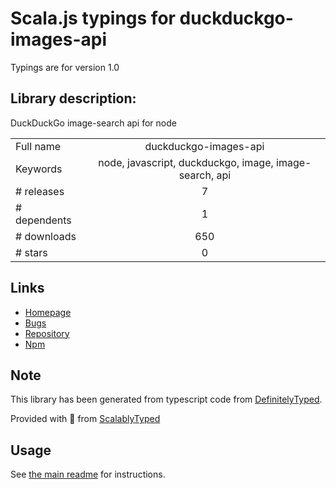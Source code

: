 
# Scala.js typings for duckduckgo-images-api

Typings are for version 1.0

## Library description:
DuckDuckGo image-search api for node

|                    |                 |
| ------------------ | :-------------: |
| Full name          | duckduckgo-images-api |
| Keywords           | node, javascript, duckduckgo, image, image-search, api |
| # releases         | 7 |
| # dependents       | 1 |
| # downloads        | 650 |
| # stars            | 0 |

## Links
- [Homepage](https://github.com/KshitijMhatre/duckduckgo-images-api#readme)
- [Bugs](https://github.com/KshitijMhatre/duckduckgo-images-api/issues)
- [Repository](https://github.com/KshitijMhatre/duckduckgo-images-api)
- [Npm](https://www.npmjs.com/package/duckduckgo-images-api)
    


## Note
This library has been generated from typescript code from [DefinitelyTyped](https://definitelytyped.org).

Provided with :purple_heart: from [ScalablyTyped](https://github.com/oyvindberg/ScalablyTyped)

## Usage
See [the main readme](../../readme.md) for instructions.


